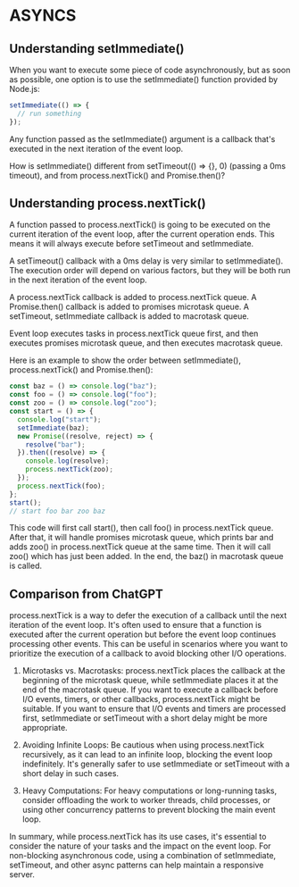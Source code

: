 # ASYNCS

## Understanding setImmediate()

When you want to execute some piece of code asynchronously, but as soon as possible, one option is to use the setImmediate() function provided by Node.js:

```ts
setImmediate(() => {
  // run something
});
```

Any function passed as the setImmediate() argument is a callback that's executed in the next iteration of the event loop.

How is setImmediate() different from setTimeout(() => {}, 0) (passing a 0ms timeout), and from process.nextTick() and Promise.then()?

## Understanding process.nextTick()

A function passed to process.nextTick() is going to be executed on the current iteration of the event loop, after the current operation ends. This means it will always execute before setTimeout and setImmediate.

A setTimeout() callback with a 0ms delay is very similar to setImmediate(). The execution order will depend on various factors, but they will be both run in the next iteration of the event loop.

A process.nextTick callback is added to process.nextTick queue. A Promise.then() callback is added to promises microtask queue. A setTimeout, setImmediate callback is added to macrotask queue.

Event loop executes tasks in process.nextTick queue first, and then executes promises microtask queue, and then executes macrotask queue.

Here is an example to show the order between setImmediate(), process.nextTick() and Promise.then():

```ts
const baz = () => console.log("baz");
const foo = () => console.log("foo");
const zoo = () => console.log("zoo");
const start = () => {
  console.log("start");
  setImmediate(baz);
  new Promise((resolve, reject) => {
    resolve("bar");
  }).then((resolve) => {
    console.log(resolve);
    process.nextTick(zoo);
  });
  process.nextTick(foo);
};
start();
// start foo bar zoo baz
```

This code will first call start(), then call foo() in process.nextTick queue. After that, it will handle promises microtask queue, which prints bar and adds zoo() in process.nextTick queue at the same time. Then it will call zoo() which has just been added. In the end, the baz() in macrotask queue is called.

## Comparison from ChatGPT

process.nextTick is a way to defer the execution of a callback until the next iteration of the event loop. It's often used to ensure that a function is executed after the current operation but before the event loop continues processing other events. This can be useful in scenarios where you want to prioritize the execution of a callback to avoid blocking other I/O operations.

1. Microtasks vs. Macrotasks: process.nextTick places the callback at the beginning of the microtask queue, while setImmediate places it at the end of the macrotask queue. If you want to execute a callback before I/O events, timers, or other callbacks, process.nextTick might be suitable. If you want to ensure that I/O events and timers are processed first, setImmediate or setTimeout with a short delay might be more appropriate.

2. Avoiding Infinite Loops: Be cautious when using process.nextTick recursively, as it can lead to an infinite loop, blocking the event loop indefinitely. It's generally safer to use setImmediate or setTimeout with a short delay in such cases.

3. Heavy Computations: For heavy computations or long-running tasks, consider offloading the work to worker threads, child processes, or using other concurrency patterns to prevent blocking the main event loop.

In summary, while process.nextTick has its use cases, it's essential to consider the nature of your tasks and the impact on the event loop. For non-blocking asynchronous code, using a combination of setImmediate, setTimeout, and other async patterns can help maintain a responsive server.
